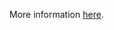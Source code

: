 More information [here](https://docs.paloaltonetworks.com/content/techdocs/en_US/prisma/prisma-cloud/prisma-cloud-code-security-policy-reference/azure-policies/azure-general-policies/ensure-that-managed-disks-use-a-specific-set-of-disk-encryption-sets-for-the-customer-managed-key-encryption.html).
